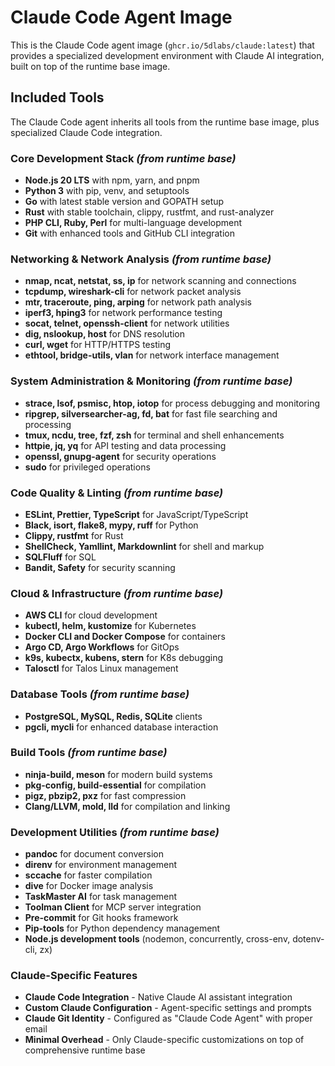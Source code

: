 # Claude Code Agent Image

This is the Claude Code agent image (`ghcr.io/5dlabs/claude:latest`) that provides a specialized development environment with Claude AI integration, built on top of the runtime base image.

## Included Tools

The Claude Code agent inherits all tools from the runtime base image, plus specialized Claude Code integration.

### Core Development Stack *(from runtime base)*
- **Node.js 20 LTS** with npm, yarn, and pnpm
- **Python 3** with pip, venv, and setuptools
- **Go** with latest stable version and GOPATH setup
- **Rust** with stable toolchain, clippy, rustfmt, and rust-analyzer
- **PHP CLI, Ruby, Perl** for multi-language development
- **Git** with enhanced tools and GitHub CLI integration

### Networking & Network Analysis *(from runtime base)*
- **nmap, ncat, netstat, ss, ip** for network scanning and connections
- **tcpdump, wireshark-cli** for network packet analysis
- **mtr, traceroute, ping, arping** for network path analysis
- **iperf3, hping3** for network performance testing
- **socat, telnet, openssh-client** for network utilities
- **dig, nslookup, host** for DNS resolution
- **curl, wget** for HTTP/HTTPS testing
- **ethtool, bridge-utils, vlan** for network interface management

### System Administration & Monitoring *(from runtime base)*
- **strace, lsof, psmisc, htop, iotop** for process debugging and monitoring
- **ripgrep, silversearcher-ag, fd, bat** for fast file searching and processing
- **tmux, ncdu, tree, fzf, zsh** for terminal and shell enhancements
- **httpie, jq, yq** for API testing and data processing
- **openssl, gnupg-agent** for security operations
- **sudo** for privileged operations

### Code Quality & Linting *(from runtime base)*
- **ESLint, Prettier, TypeScript** for JavaScript/TypeScript
- **Black, isort, flake8, mypy, ruff** for Python
- **Clippy, rustfmt** for Rust
- **ShellCheck, Yamllint, Markdownlint** for shell and markup
- **SQLFluff** for SQL
- **Bandit, Safety** for security scanning

### Cloud & Infrastructure *(from runtime base)*
- **AWS CLI** for cloud development
- **kubectl, helm, kustomize** for Kubernetes
- **Docker CLI and Docker Compose** for containers
- **Argo CD, Argo Workflows** for GitOps
- **k9s, kubectx, kubens, stern** for K8s debugging
- **Talosctl** for Talos Linux management

### Database Tools *(from runtime base)*
- **PostgreSQL, MySQL, Redis, SQLite** clients
- **pgcli, mycli** for enhanced database interaction

### Build Tools *(from runtime base)*
- **ninja-build, meson** for modern build systems
- **pkg-config, build-essential** for compilation
- **pigz, pbzip2, pxz** for fast compression
- **Clang/LLVM, mold, lld** for compilation and linking

### Development Utilities *(from runtime base)*
- **pandoc** for document conversion
- **direnv** for environment management
- **sccache** for faster compilation
- **dive** for Docker image analysis
- **TaskMaster AI** for task management
- **Toolman Client** for MCP server integration
- **Pre-commit** for Git hooks framework
- **Pip-tools** for Python dependency management
- **Node.js development tools** (nodemon, concurrently, cross-env, dotenv-cli, zx)

### Claude-Specific Features
- **Claude Code Integration** - Native Claude AI assistant integration
- **Custom Claude Configuration** - Agent-specific settings and prompts
- **Claude Git Identity** - Configured as "Claude Code Agent" with proper email
- **Minimal Overhead** - Only Claude-specific customizations on top of comprehensive runtime base